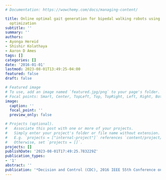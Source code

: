 ```yaml
---
# Documentation: https://wowchemy.com/docs/managing-content/

title: Online optimal gait generation for bipedal walking robots using legendre pseudospectral
  optimization
subtitle: ''
summary: ''
authors:
- Ayonga Hereid
- Shishir Kolathaya
- Aaron D Ames
tags: []
categories: []
date: '2016-01-01'
lastmod: 2023-08-01T13:49:25-04:00
featured: false
draft: false

# Featured image
# To use, add an image named `featured.jpg/png` to your page's folder.
# Focal points: Smart, Center, TopLeft, Top, TopRight, Left, Right, BottomLeft, Bottom, BottomRight.
image:
  caption: ''
  focal_point: ''
  preview_only: false

# Projects (optional).
#   Associate this post with one or more of your projects.
#   Simply enter your project's folder or file name without extension.
#   E.g. `projects = ["internal-project"]` references `content/project/deep-learning/index.md`.
#   Otherwise, set `projects = []`.
projects: []
publishDate: '2023-08-01T17:49:25.783229Z'
publication_types:
- '1'
abstract: ''
publication: '*Decision and Control (CDC), 2016 IEEE 55th Conference on*'
---
```

